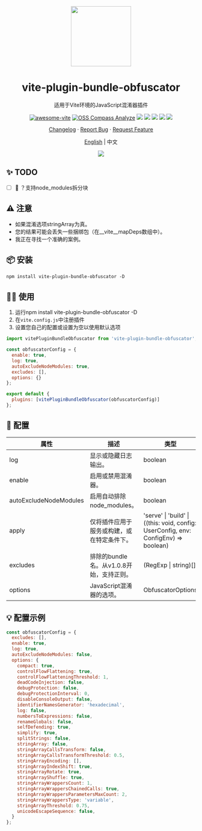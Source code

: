 <div align="center">

<img height="160" src="https://www.obfuscator.io/static/images/logo.png" alt="" />

# vite-plugin-bundle-obfuscator

适用于Vite环境的JavaScript混淆器插件

[![awesome-vite](https://awesome.re/badge.svg)](https://github.com/vitejs/awesome-vite)
[![OSS Compass Analyze](https://oss-compass.org/badge/s6hwec8f.svg?metric=community)](https://oss-compass.org/analyze/s6hwec8f#community_service_support)
[![][npm-release-shield]][npm-release-link]
[![][npm-downloads-shield]][npm-release-link]
[![][github-releasedate-shield]][github-releasedate-link]
[![][github-issues-shield]][github-issues-link]
[![][github-license-shield]][github-license-link]

[Changelog](./CHANGELOG.md) · [Report Bug][github-issues-link] · [Request Feature][github-pr-link]

<p align="center"><a href="./README.md">English</a> | 中文</p>

![](https://raw.githubusercontent.com/andreasbm/readme/master/assets/lines/rainbow.png)

</div>

[npm-release-shield]: https://img.shields.io/npm/v/vite-plugin-bundle-obfuscator?color=369eff&labelColor=black&logo=npm&logoColor=white

[npm-downloads-shield]: https://img.shields.io/npm/dt/vite-plugin-bundle-obfuscator?color=red&labelColor=black&logo=npm&logoColor=white

[npm-release-link]: https://www.npmjs.com/package/vite-plugin-bundle-obfuscator

[github-releasedate-shield]: https://img.shields.io/github/release-date/z0ffy/vite-plugin-bundle-obfuscator?labelColor=black

[github-releasedate-link]: https://github.com/z0ffy/vite-plugin-bundle-obfuscator/releases

[github-issues-shield]: https://img.shields.io/github/issues/z0ffy/vite-plugin-bundle-obfuscator?color=ff80eb&labelColor=black

[github-issues-link]: https://github.com/z0ffy/vite-plugin-bundle-obfuscator/issues

[github-license-shield]: https://img.shields.io/github/license/z0ffy/vite-plugin-bundle-obfuscator?color=white&labelColor=black

[github-license-link]: https://github.com/z0ffy/vite-plugin-bundle-obfuscator/blob/main/LICENSE

[github-pr-link]: https://github.com/z0ffy/vite-plugin-bundle-obfuscator/pulls

## ✨ TODO

- [ ] 💎 ？支持node_modules拆分块

## ⚠️ 注意

- 如果混淆选项stringArray为真。
- 您的结果可能会丢失一些捆绑包（在__vite__mapDeps数组中）。
- 我正在寻找一个准确的案例。

## 📦 安装

```shell
npm install vite-plugin-bundle-obfuscator -D
```

## 👨‍💻 使用

1. 运行npm install vite-plugin-bundle-obfuscator -D
2. 在`vite.config.js`中注册插件
3. 设置您自己的配置或设置为空以使用默认选项

```javascript
import vitePluginBundleObfuscator from 'vite-plugin-bundle-obfuscator';

const obfuscatorConfig = {
  enable: true,
  log: true,
  autoExcludeNodeModules: true,
  excludes: [],
  options: {}
};

export default {
  plugins: [vitePluginBundleObfuscator(obfuscatorConfig)]
};
```

## 💪 配置

| 属性                     | 描述                         | 类型                                                                                  | 默认值            | 版本     |
|------------------------|----------------------------|-------------------------------------------------------------------------------------|----------------|--------|
| log                    | 显示或隐藏日志输出。                 | boolean                                                                             | true           | v1.0.4 |
| enable                 | 启用或禁用混淆器。                  | boolean                                                                             | true           | v1.0.1 |
| autoExcludeNodeModules | 启用自动排除node_modules。        | boolean                                                                             | false          | v1.0.9 |
| apply                  | 仅将插件应用于服务或构建，或在特定条件下。      | 'serve' \| 'build' \| ((this: void, config: UserConfig, env: ConfigEnv) => boolean) | build          | v1.1.0 |
| excludes               | 排除的bundle名。从v1.0.8开始，支持正则。 | (RegExp \| string)[]                                                                | []             | v1.0.0 |
| options                | JavaScript混淆器的选项。          | ObfuscatorOptions                                                                   | Config example | v1.0.0 |

## 💡 配置示例

```javascript
const obfuscatorConfig = {
  excludes: [],
  enable: true,
  log: true,
  autoExcludeNodeModules: false,
  options: {
    compact: true,
    controlFlowFlattening: true,
    controlFlowFlatteningThreshold: 1,
    deadCodeInjection: false,
    debugProtection: false,
    debugProtectionInterval: 0,
    disableConsoleOutput: false,
    identifierNamesGenerator: 'hexadecimal',
    log: false,
    numbersToExpressions: false,
    renameGlobals: false,
    selfDefending: true,
    simplify: true,
    splitStrings: false,
    stringArray: false,
    stringArrayCallsTransform: false,
    stringArrayCallsTransformThreshold: 0.5,
    stringArrayEncoding: [],
    stringArrayIndexShift: true,
    stringArrayRotate: true,
    stringArrayShuffle: true,
    stringArrayWrappersCount: 1,
    stringArrayWrappersChainedCalls: true,
    stringArrayWrappersParametersMaxCount: 2,
    stringArrayWrappersType: 'variable',
    stringArrayThreshold: 0.75,
    unicodeEscapeSequence: false,
  }
};
```
